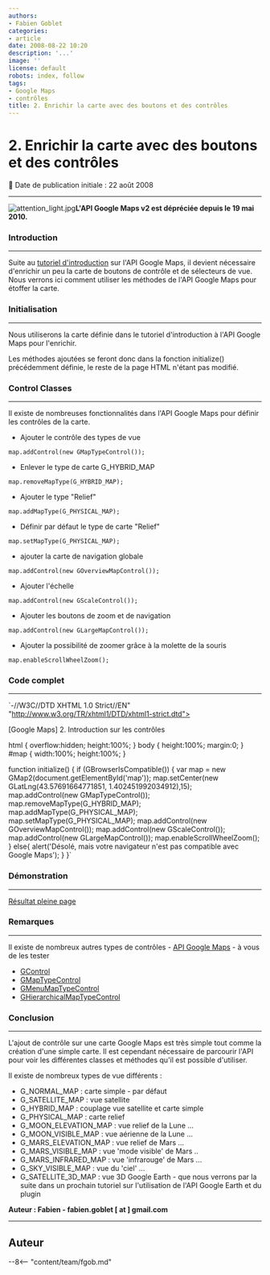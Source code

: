 ```yaml
---
authors:
- Fabien Goblet
categories:
- article
date: 2008-08-22 10:20
description: '...'
image: ''
license: default
robots: index, follow
tags:
- Google Maps
- contrôles
title: 2. Enrichir la carte avec des boutons et des contrôles
---
```


# 2. Enrichir la carte avec des boutons et des contrôles


:calendar: Date de publication initiale : 22 août 2008


----





![attention_light.jpg](/sites/default/files/Tuto/img/attention_light.jpg)**L'API Google Maps v2 est dépréciée depuis le 19 mai 2010.**


### Introduction




---


Suite au [tutoriel d'introduction](http://www.geotribu.net/node/12/) sur l'API Google Maps, il devient nécessaire d'enrichir un peu la carte de boutons de contrôle et de sélecteurs de vue. Nous verrons ici comment utiliser les méthodes de l'API Google Maps pour étoffer la carte.  



### Initialisation




---


Nous utiliserons la carte définie dans le tutoriel d'introduction à l'API Google Maps pour l'enrichir.  

Les méthodes ajoutées se feront donc dans la fonction initialize() précédemment définie, le reste de la page HTML n'étant pas modifié.  



### Control Classes




---


Il existe de nombreuses fonctionnalités dans l'API Google Maps pour définir les contrôles de la carte.
* Ajouter le contrôle des types de vue  

`map.addControl(new GMapTypeControl());`
* Enlever le type de carte G\_HYBRID\_MAP  

`map.removeMapType(G_HYBRID_MAP);`
* Ajouter le type "Relief"  

`map.addMapType(G_PHYSICAL_MAP);`
* Définir par défaut le type de carte "Relief"  

`map.setMapType(G_PHYSICAL_MAP);`
* ajouter la carte de navigation globale  

`map.addControl(new GOverviewMapControl());`
* Ajouter l'échelle  

`map.addControl(new GScaleControl());`
* Ajouter les boutons de zoom et de navigation  

`map.addControl(new GLargeMapControl());`
* Ajouter la possibilité de zoomer grâce à la molette de la souris  

`map.enableScrollWheelZoom();`






### Code complet




---


`-//W3C//DTD XHTML 1.0 Strict//EN" "http://www.w3.org/TR/xhtml1/DTD/xhtml1-strict.dtd">  







[Google Maps] 2. Introduction sur les contrôles  



html { overflow:hidden; height:100%; } 
body { height:100%; margin:0; }
#map { width:100%; height:100%; }

function initialize() {
if (GBrowserIsCompatible()) {
var map = new GMap2(document.getElementById('map'));
map.setCenter(new GLatLng(43.57691664771851, 1.402451992034912),15);
map.addControl(new GMapTypeControl());
map.removeMapType(G\_HYBRID\_MAP);
map.addMapType(G\_PHYSICAL\_MAP);
map.setMapType(G\_PHYSICAL\_MAP);
map.addControl(new GOverviewMapControl());
map.addControl(new GScaleControl());
map.addControl(new GLargeMapControl());
map.enableScrollWheelZoom();
}
else{
alert('Désolé, mais votre navigateur n\'est pas compatible avec Google Maps');
}
}`  



### Démonstration




---






[Résultat pleine page](http://88.191.142.86/fabien/geotribu/tuto/gmaps-v2/tuto2.html)


### Remarques




---


Il existe de nombreux autres types de contrôles - [API Google Maps](http://code.google.com/apis/maps/documentation/reference.html) - à vous de les tester
* [GControl](http://code.google.com/apis/maps/documentation/reference.html#GControlImpl)
* [GMapTypeControl](http://code.google.com/apis/maps/documentation/reference.html#GMapTypeControl)
* [GMenuMapTypeControl](http://code.google.com/apis/maps/documentation/reference.html#GMenuMapTypeControl)
* [GHierarchicalMapTypeControl](http://code.google.com/apis/maps/documentation/reference.html#GHierarchicalMapTypeControl)




### Conclusion




---


L'ajout de contrôle sur une carte Google Maps est très simple tout comme la création d'une simple carte. Il est cependant nécessaire de parcourir l'API pour voir les différentes classes et méthodes qu'il est possible d'utiliser.

Il existe de nombreux types de vue différents :
* G\_NORMAL\_MAP : carte simple - par défaut
* G\_SATELLITE\_MAP : vue satellite
* G\_HYBRID\_MAP : couplage vue satellite et carte simple
* G\_PHYSICAL\_MAP : carte relief
* G\_MOON\_ELEVATION\_MAP : vue relief de la Lune ...
* G\_MOON\_VISIBLE\_MAP : vue aérienne de la Lune ...
* G\_MARS\_ELEVATION\_MAP : vue relief de Mars ...
* G\_MARS\_VISIBLE\_MAP : vue 'mode visible' de Mars ..
* G\_MARS\_INFRARED\_MAP : vue 'infrarouge' de Mars ...
* G\_SKY\_VISIBLE\_MAP : vue du 'ciel' ...
* G\_SATELLITE\_3D\_MAP : vue 3D Google Earth - que nous verrons par la suite dans un prochain tutoriel sur l'utilisation de l'API Google Earth et du plugin




**Auteur : Fabien - fabien.goblet [ at ] gmail.com**




----

## Auteur

--8<-- "content/team/fgob.md"
